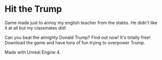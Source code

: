 # Hit the Trump
Game made just to annoy my english teacher from the states. He didn't like it at all but my classmates did!

Can you beat the almighty Donald Trump?
Find out now! It's totally free!
Download the game and have tons of fun trying to overpower Trump. 



Made with Unreal Engine 4.